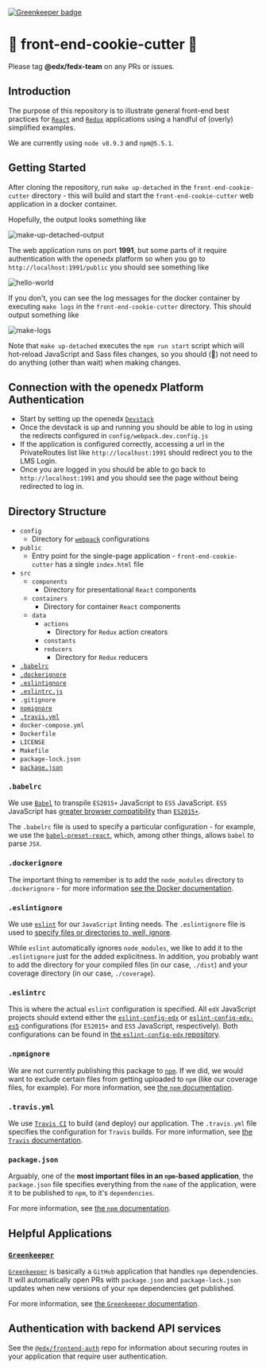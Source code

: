 [![Greenkeeper badge](https://badges.greenkeeper.io/edx/front-end-cookie-cutter-application.svg)](https://greenkeeper.io/)

# 🍪 front-end-cookie-cutter 🍪

Please tag **@edx/fedx-team** on any PRs or issues.

## Introduction

The purpose of this repository is to illustrate general front-end best practices for [`React`](https://reactjs.org/) 
and [`Redux`](https://redux.js.org) applications using a handful of (overly) simplified examples.

We are currently using `node v8.9.3` and `npm@5.5.1`.

## Getting Started

After cloning the repository, run `make up-detached` in the `front-end-cookie-cutter` directory - this will build and 
start the `front-end-cookie-cutter` web application in a docker container.

Hopefully, the output looks something like

![make-up-detached-output](https://imgur.com/9oFeCzA.png)

The web application runs on port **1991**, but some parts of it require authentication with the openedx platform 
so when you go to `http://localhost:1991/public` you should see something like

![hello-world](https://imgur.com/JnnySGX.png)

If you don't, you can see the log messages for the docker container by executing `make logs` in the 
`front-end-cookie-cutter` directory. This should output something like

![make-logs](https://imgur.com/JDUEkZ3.png)

Note that `make up-detached` executes the `npm run start` script which will hot-reload JavaScript and Sass files 
changes, so you should (:crossed_fingers:) not need to do anything (other than wait) when making changes.

## Connection with the openedx Platform Authentication

- Start by setting up the openedx [`Devstack`](https://github.com/edx/devstack)
- Once the devstack is up and running you should be able to log in using the redirects 
configured in `config/webpack.dev.config.js`
- If the application is configured correctly, accessing a url in the PrivateRoutes list like
`http://localhost:1991` should redirect you to the LMS Login.
- Once you are logged in you should be able to go back to `http://localhost:1991` and you should see the 
page without being redirected to log in.


## Directory Structure

* `config`
  * Directory for [`webpack`](https://webpack.js.org/) configurations
* `public`
  * Entry point for the single-page application - `front-end-cookie-cutter` has a single `index.html` file
* `src`
  * `components`
    * Directory for presentational `React` components
  * `containers`
    * Directory for container `React` components
  * `data`
    * `actions`
      * Directory for `Redux` action creators
    * `constants`
    * `reducers`
      * Directory for `Redux` reducers
* [`.babelrc`](#babelrc)
* [`.dockerignore`](#dockerignore)
* [`.eslintignore`](#eslintignore)
* [`.eslintrc.js`](#eslintrcjs)
* `.gitignore`
* [`npmignore`](#npmignore)
* [`.travis.yml`](#travisyml)
* `docker-compose.yml`
* `Dockerfile`
* `LICENSE`
* `Makefile`
* `package-lock.json`
* [`package.json`](#packagejson)

### `.babelrc`

We use [`Babel`](https://babeljs.io/) to transpile `ES2015+` JavaScript to `ES5` JavaScript. `ES5` 
JavaScript has [greater browser compatibility](http://kangax.github.io/compat-table/es5/) than 
[`ES2015+`](http://kangax.github.io/compat-table/es6/).

The `.babelrc` file is used to specify a particular configuration - for example, we use the 
[`babel-preset-react`](https://babeljs.io/docs/plugins/preset-react/), which, among other things, 
allows `babel` to parse `JSX`.

### `.dockerignore`

The important thing to remember is to add the `node_modules` directory to `.dockerignore` - for more 
information [see the Docker documentation](https://docs.docker.com/engine/reference/builder/#dockerignore-file).

### `.eslintignore`

We use [`eslint`](https://eslint.org/) for our `JavaScript` linting needs. The `.eslintignore` file is used to 
[specify files or directories to, well, ignore](https://eslint.org/docs/user-guide/configuring#ignoring-files-and-directories).

While `eslint` automatically ignores `node_modules`, we like to add it to the `.eslintignore` just for the 
added explicitness. In addition, you probably want to add the directory for your compiled files (in our case, `./dist`)
 and your coverage directory (in our case, `./coverage`).

### `.eslintrc`

This is where the actual `eslint` configuration is specified. All `edX` JavaScript projects should extend either the 
[`eslint-config-edx`](https://github.com/edx/eslint-config-edx/blob/master/packages/eslint-config-edx/README.md) or 
[`eslint-config-edx-es5`](https://github.com/edx/eslint-config-edx/blob/master/packages/eslint-config-edx-es5/README.md) 
configurations (for `ES2015+` and `ES5` JavaScript, respectively). Both configurations can be found in 
[the `eslint-config-edx` repository](https://github.com/edx/eslint-config-edx).

### `.npmignore`

We are not currently publishing this package to [`npm`](https://www.npmjs.com/). If we did, we would want to exclude 
certain files from getting uploaded to `npm` (like our coverage files, for example). For more information, see 
[the `npm` documentation](https://docs.npmjs.com/misc/developers#keeping-files-out-of-your-package).

### `.travis.yml`

We use [`Travis CI`](https://travis-ci.org/) to build (and deploy) our application. The `.travis.yml` file specifies 
the configuration for `Travis` builds. For more information, see 
[the `Travis` documentation](https://docs.travis-ci.com/user/customizing-the-build/).

### `package.json`

Arguably, one of the **most important files in an `npm`-based application**, the `package.json` file specifies 
everything from the `name` of the application, were it to be published to `npm`, to it's `dependencies`.

For more information, see [the `npm` documentation](https://docs.npmjs.com/files/package.json).

## Helpful Applications

### [`Greenkeeper`](https://greenkeeper.io/)

[`Greenkeeper`](https://greenkeeper.io/) is basically a `GitHub` application that handles `npm` dependencies. It will
 automatically open PRs with `package.json` and `package-lock.json` updates when new versions of your `npm` dependencies 
 get published.

For more information, see [the `Greenkeeper` documentation](https://greenkeeper.io/docs.html#what-greenkeeper-does).

## Authentication with backend API services

See the [`@edx/frontend-auth`](https://github.com/edx/frontend-auth) repo for information about securing routes in 
your application that require user authentication.
